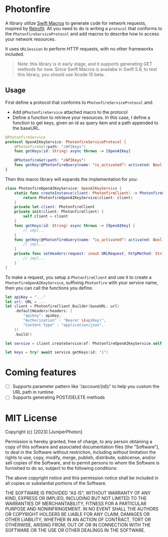 # Photonfire

A library utilize [Swift Macros](https://developer.apple.com/documentation/swift/macros) to generate code for network requests, inspired by [Retrofit](https://square.github.io/retrofit/).
All you need to do is writing a `protocol` that conforms to the `PhotonfireServiceProtocol` and add macros to describe how to access your network resources.

It uses `URLSession` to perform HTTP requests, with no other frameworks included.

> Note: this library is in early stage, and it supports generating GET methods for now. Since Swift Macros is availabe in Swift 5.9, to test this library, you should use Xcode 15 beta.

## Usage

First define a protocol that conforms to `PhotonfireServiceProtocol` and:
- Add `@PhotonfireService` attached macro to the protocol
- Define a function to retrieve your resources. In this case, I define a function to get keys, given an id as query item and a path appended to the baseURL.

```swift
@PhotonfireService
protocol OpenAIKeyService: PhotonfireServiceProtocol {
    @PhotonfireGet(path: "/APIKeys")
    func getKeys(id: String) async throws -> [OpenAIKey]

    @PhotonfireGet(path: "/APIKeys")
    func getKey(@PhotonfireQuery(name: "is_activated") activated: Bool) async throws -> OpenAIKey
}
```

Then this macro library will expands the implementation for you:

```swift
class PhotonfireOpenAIKeyService: OpenAIKeyService {
    static func createInstance(client: PhotonfireClient) -> PhotonfireOpenAIKeyService {
        return PhotonfireOpenAIKeyService(client: client)
    }
    private let client: PhotonfireClient
    private init(client: PhotonfireClient) {
        self.client = client
    }
    func getKeys(id: String) async throws -> [OpenAIKey] {
        // impl...
    }
    func getKey(@PhotonfireQuery(name: "is_activated") activated: Bool) async throws -> OpenAIKey {
        // impl...
    }
    private func setHeaders(request: inout URLRequest, httpMethod: String, headers: [String: String]) {
        // impl...
    }
}
```

To make a request, you setup a `PhotonfireClient` and use it to create a `PhotonfireOpenAIKeyService`, suffixing `Photonfire` with your service name, then you can call the functions you define.

```swift
let apiKey = "..."
let url: URL = ...
let client = PhotonfireClient.Builder(baseURL: url)
    .defaultHeaders(headers: [
        "apikey": apiKey,
        "Authorization" : "Bearer \(apiKey)",
        "Content-Type" : "application/json",
    ])
    .build()

let service = client.createService(of: PhotonfireOpenAIKeyService.self)

let keys = try? await service.getKeys(id: "1")
```

# Coming features

- [ ] Supports parameter pattern like '/account/{id}/' to help you custom the URL path in runtime
- [ ] Supports generating POST/DELETE methods

# MIT License

Copyright (c) [2023] [JuniperPhoton]

Permission is hereby granted, free of charge, to any person obtaining a copy
of this software and associated documentation files (the "Software"), to deal
in the Software without restriction, including without limitation the rights
to use, copy, modify, merge, publish, distribute, sublicense, and/or sell
copies of the Software, and to permit persons to whom the Software is
furnished to do so, subject to the following conditions:

The above copyright notice and this permission notice shall be included in all
copies or substantial portions of the Software.

THE SOFTWARE IS PROVIDED "AS IS", WITHOUT WARRANTY OF ANY KIND, EXPRESS OR
IMPLIED, INCLUDING BUT NOT LIMITED TO THE WARRANTIES OF MERCHANTABILITY,
FITNESS FOR A PARTICULAR PURPOSE AND NONINFRINGEMENT. IN NO EVENT SHALL THE
AUTHORS OR COPYRIGHT HOLDERS BE LIABLE FOR ANY CLAIM, DAMAGES OR OTHER
LIABILITY, WHETHER IN AN ACTION OF CONTRACT, TORT OR OTHERWISE, ARISING FROM,
OUT OF OR IN CONNECTION WITH THE SOFTWARE OR THE USE OR OTHER DEALINGS IN THE
SOFTWARE.
